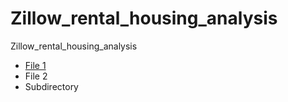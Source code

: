 # Zillow_rental_housing_analysis
Zillow_rental_housing_analysis
<ul>
<li><a href "filel.html">File 1</a></li><li>File 2</li>
<li>Subdirectory</li>
</ul>
